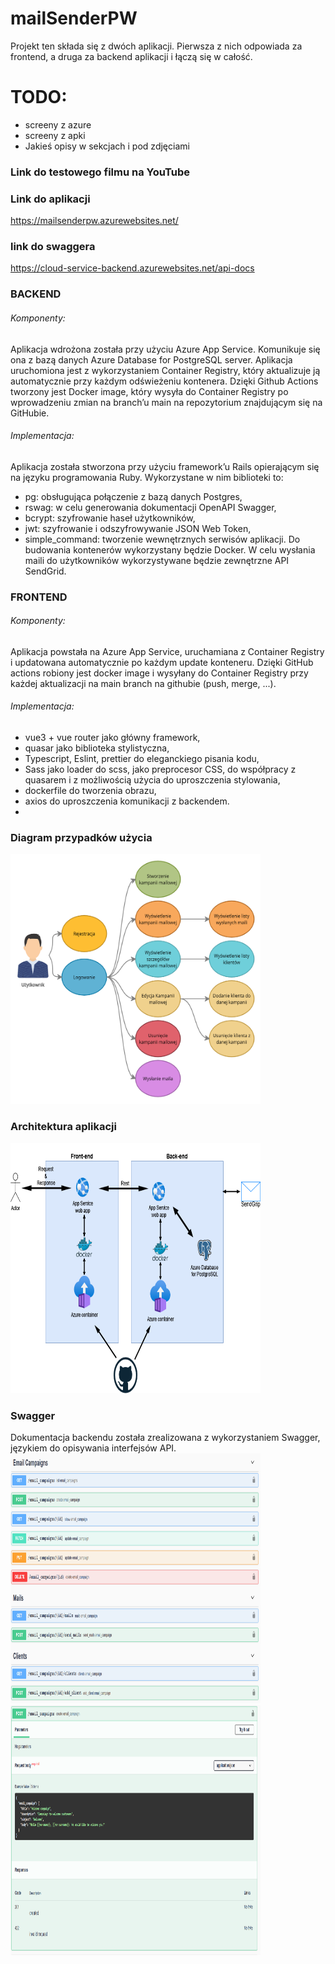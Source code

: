 # mailSenderPW

Projekt ten składa się z dwóch aplikacji. Pierwsza z nich odpowiada za frontend, a druga za backend aplikacji i łączą się w całość.

# TODO:
   - screeny z azure
   - screeny z apki
   - Jakieś opisy w sekcjach i pod zdjęciami

### Link do testowego filmu na YouTube

### Link do aplikacji
https://mailsenderpw.azurewebsites.net/

### link do swaggera
https://cloud-service-backend.azurewebsites.net/api-docs

### BACKEND 
###### Komponenty: 
Aplikacja wdrożona została przy użyciu Azure App Service. Komunikuje się ona z bazą danych Azure Database for PostgreSQL server. Aplikacja uruchomiona jest z wykorzystaniem Container Registry, który aktualizuje ją automatycznie przy każdym odświeżeniu kontenera. Dzięki Github Actions tworzony jest Docker image, który wysyła do Container Registry po wprowadzeniu zmian na branch’u main na repozytorium znajdującym się na GitHubie. 
###### Implementacja: 
Aplikacja została stworzona przy użyciu framework’u Rails opierającym się na języku programowania Ruby. Wykorzystane w nim biblioteki to: 
  - pg: obsługująca połączenie z bazą danych Postgres, 
  - rswag: w celu generowania dokumentacji OpenAPI Swagger, 
  - bcrypt: szyfrowanie haseł użytkowników,
  - jwt: szyfrowanie i odszyfrowywanie JSON Web Token,
  - simple_command: tworzenie wewnętrznych serwisów aplikacji. Do budowania kontenerów wykorzystany będzie Docker. W celu wysłania maili do użytkowników wykorzystywane będzie zewnętrzne API SendGrid.


### FRONTEND
###### Komponenty: 
Aplikacja powstała na Azure App Service, uruchamiana z Container Registry i updatowana automatycznie po każdym update konteneru. Dzięki GitHub actions robiony jest docker image i wysyłany do Container Registry przy każdej aktualizacji na main branch na githubie (push, merge, ...).
###### Implementacja:
  - vue3 + vue router jako główny framework, 
  - quasar jako biblioteka stylistyczna,
  - Typescript, Eslint, prettier do eleganckiego pisania kodu,
  - Sass jako loader do scss, jako preprocesor CSS, do współpracy z quasarem i z możliwością użycia do uproszczenia stylowania,
  - dockerfile do tworzenia obrazu,
  - axios do uproszczenia komunikacji z backendem.
  - 
### Diagram przypadków użycia
<img src="https://github.com/Falien164/mailSenderPW/blob/main/images/diagram_przypadkow.png" width="400" height="400">

### Architektura aplikacji
<img src="https://github.com/Falien164/mailSenderPW/blob/main/images/architektura.png" width="400" height="400">

### Swagger
Dokumentacja backendu została zrealizowana z wykorzystaniem Swagger, językiem do opisywania interfejsów API.
<img src="https://github.com/Falien164/mailSenderPW/blob/main/images/swagger.png" width="400" height="400">
<img src="https://github.com/Falien164/mailSenderPW/blob/main/images/swagger_post.png" width="400" height="400">
